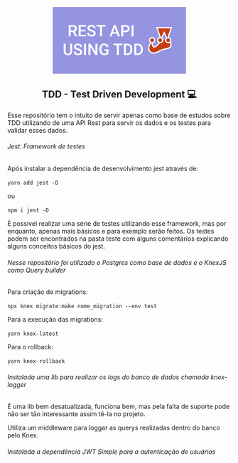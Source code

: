 <p align="center">
<img src="./assets/REST-TDD.png">
</p>

<h2 align="center">TDD - Test Driven Development 💻</h2>

Esse repositório tem o intuito de servir apenas como base de estudos sobre TDD utilizando de uma API Rest para servir os dados e os testes para validar esses dados.

###### Jest: Framework de testes

Após instalar a dependência de desenvolvimento jest através de:

`yarn add jest -D`

ou

`npm i jest -D`

É possível realizar uma série de testes utilizando esse framework, mas por enquanto, apenas mais básicos e para exemplo serão feitos.
Os testes podem ser encontrados na pasta teste com alguns comentários explicando alguns conceitos básicos do jest.

###### Nesse repositório foi utilizado o Postgres como base de dados e o KnexJS como Query builder

Para criação de migrations:

`npx knex migrate:make nome_migration --env test`

Para a execução das migrations:

`yarn knex-latest`

Para o rollback:

`yarn knex-rollback`

###### Instalada uma lib para realizar os logs do banco de dados chamada knex-logger

É uma lib bem desatualizada, funciona bem, mas pela falta de suporte pode não ser tão interessante assim tê-la no projeto.

Utiliza um middleware para loggar as querys realizadas dentro do banco pelo Knex.

###### Instalada a dependência JWT Simple para a autenticação de usuários
